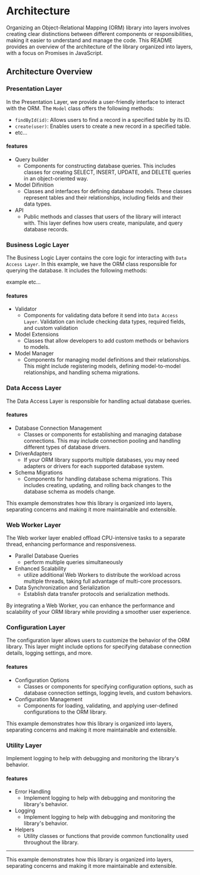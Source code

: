 # Architecture

Organizing an Object-Relational Mapping (ORM) library into layers involves creating clear distinctions between different components or responsibilities, making it easier to understand and manage the code. This README provides an overview of the architecture of the library organized into layers, with a focus on Promises in JavaScript.

## Architecture Overview

### Presentation Layer

In the Presentation Layer, we provide a user-friendly interface to interact with the ORM. The `Model` class offers the following methods:

- `findById(id)`: Allows users to find a record in a specified table by its ID.
- `create(user)`: Enables users to create a new record in a specified table.
- etc...

#### features
- Query builder
  - Components for constructing database queries. This includes classes for creating SELECT, INSERT, UPDATE, and DELETE queries in an object-oriented way.
- Model Difinition
  - Classes and interfaces for defining database models. These classes represent tables and their relationships, including fields and their data types.
- API
  - Public methods and classes that users of the library will interact with. This layer defines how users create, manipulate, and query database records.


### Business Logic Layer
The Business Logic Layer contains the core logic for interacting with  `Data Access Layer`. In this example, we have the ORM class responsible for querying the database. It includes the following methods:


  example etc...

#### features
- Validator
  - Components for validating data before it send into `Data Access Layer`. Validation can include checking data types, required fields, and custom validation
- Model Extensions
  - Classes that allow developers to add custom methods or behaviors to models.
- Model Manager
  - Components for managing model definitions and their relationships. This might include registering models, defining model-to-model relationships, and handling schema migrations.

### Data Access Layer
The Data Access Layer is responsible for handling actual database queries.

#### features

 - Database Connection Management
   - Classes or components for establishing and managing database connections. This may include connection pooling and handling different types of database drivers.
 - DriverAdapters
   - If your ORM library supports multiple databases, you may need adapters or drivers for each supported database system.
 - Schema Migrations
   - Components for handling database schema migrations. This includes creating, updating, and rolling back changes to the database schema as models change.

This example demonstrates how this library is organized into layers, separating concerns and making it more maintainable and extensible.


### Web Worker Layer
The Web worker layer enabled offload CPU-intensive tasks to a separate thread, enhancing performance and responsiveness.

- Parallel Database Queries
  - perform multiple queries simultaneously
- Enhanced Scalability
  - utilize additional Web Workers to distribute the workload across multiple threads, taking full advantage of multi-core processors.
- Data Synchronization and Serialization
  -  Establish data transfer protocols and serialization methods.


By integrating a Web Worker, you can enhance the performance and scalability of your ORM library while providing a smoother user experience.


### Configuration Layer
The configuration layer allows users to customize the behavior of the ORM library. This layer might include options for specifying database connection details, logging settings, and more.
#### features
 - Configuration Options
   - Classes or components for specifying configuration options, such as database connection settings, logging levels, and custom behaviors.
 - Configuration Management
   - Components for loading, validating, and applying user-defined configurations to the ORM library.

This example demonstrates how this library is organized into layers, separating concerns and making it more maintainable and extensible.



### Utility Layer
Implement logging to help with debugging and monitoring the library's behavior.
#### features
 - Error Handling
   - Implement logging to help with debugging and monitoring the library's behavior.
 - Logging
   - Implement logging to help with debugging and monitoring the library's behavior.
 - Helpers
   - Utility classes or functions that provide common functionality used throughout the library.

___________________________________________
This example demonstrates how this library is organized into layers, separating concerns and making it more maintainable and extensible.
